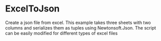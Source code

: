 # ExcelToJson
Create a json file from excel. 
This example takes three sheets with two columns and serializes them as tuples using Newtonsoft.Json.
The script can be easily modified for different types of excel files
